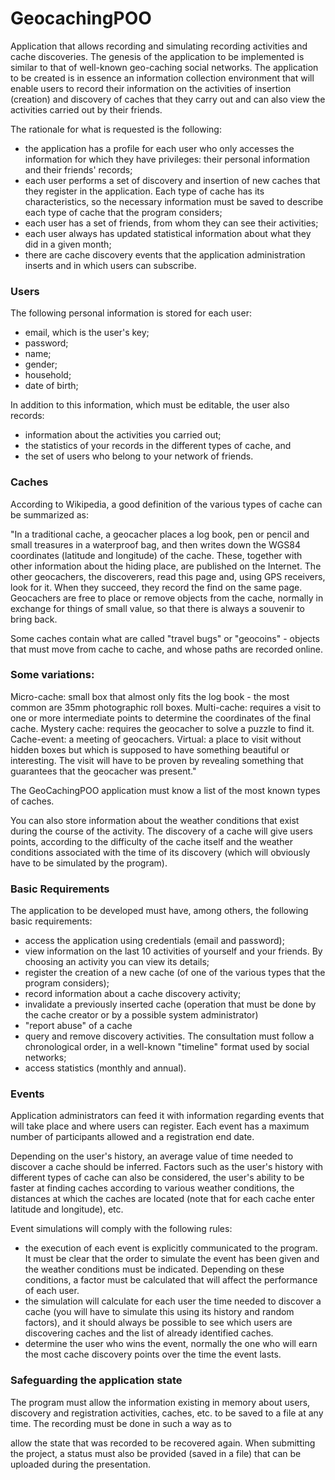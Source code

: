 # GeocachingPOO

Application that allows recording and simulating recording activities and cache discoveries. The genesis of the application to be implemented is similar to that of well-known geo-caching social networks. The application to be created is in essence an information collection environment that will enable users to record their information on the activities of insertion (creation) and discovery of caches that they carry out and can also view the activities carried out by their friends.

The rationale for what is requested is the following:

- the application has a profile for each user who only accesses the information for which they have privileges: their personal information and their friends' records;
- each user performs a set of discovery and insertion of new caches that they register in the application. Each type of cache has its characteristics, so the necessary information must be saved to describe each type of cache that the program considers;
- each user has a set of friends, from whom they can see their activities;
- each user always has updated statistical information about what they did in a given month;
- there are cache discovery events that the application administration inserts and in which users can subscribe.

### Users

The following personal information is stored for each user:

- email, which is the user's key;
- password;
- name;
- gender;
- household;
- date of birth;

In addition to this information, which must be editable, the user also records:

- information about the activities you carried out;
- the statistics of your records in the different types of cache, and
- the set of users who belong to your network of friends.

### Caches

According to Wikipedia, a good definition of the various types of cache can be summarized as:

"In a traditional cache, a geocacher places a log book, pen or pencil and small treasures in a waterproof bag, and then writes down the WGS84 coordinates (latitude and longitude) of the cache. These, together with other information about the hiding place, are published on the Internet. The other geocachers, the discoverers, read this page and, using GPS receivers, look for it. When they succeed, they record the find on the same page. Geocachers are free to place or remove objects from the cache, normally in exchange for things of small value, so that there is always a souvenir to bring back.

Some caches contain what are called "travel bugs" or "geocoins" - objects that must move from cache to cache, and whose paths are recorded online.

### Some variations:

Micro-cache: small box that almost only fits the log book - the most common are 35mm photographic roll boxes. Multi-cache: requires a visit to one or more intermediate points to determine the coordinates of the final cache. Mystery cache: requires the geocacher to solve a puzzle to find it. Cache-event: a meeting of geocachers. Virtual: a place to visit without hidden boxes but which is supposed to have something beautiful or interesting. The visit will have to be proven by revealing something that guarantees that the geocacher was present."

The GeoCachingPOO application must know a list of the most known types of caches.

You can also store information about the weather conditions that exist during the course of the activity. The discovery of a cache will give users points, according to the difficulty of the cache itself and the weather conditions associated with the time of its discovery (which will obviously have to be simulated by the program).

### Basic Requirements

The application to be developed must have, among others, the following basic requirements:

- access the application using credentials (email and password);
- view information on the last 10 activities of yourself and your friends. By choosing an activity you can view its details;
- register the creation of a new cache (of one of the various types that the program considers);
- record information about a cache discovery activity;
- invalidate a previously inserted cache (operation that must be done by the cache creator or by a possible system administrator)
- "report abuse" of a cache
- query and remove discovery activities. The consultation must follow a chronological order, in a well-known "timeline" format used by social networks;
- access statistics (monthly and annual).

### Events

Application administrators can feed it with information regarding events that will take place and where users can register. Each event has a maximum number of participants allowed and a registration end date.

Depending on the user's history, an average value of time needed to discover a cache should be inferred. Factors such as the user's history with different types of cache can also be considered, the user's ability to be faster at finding caches according to various weather conditions, the distances at which the caches are located (note that for each cache enter latitude and longitude), etc.

Event simulations will comply with the following rules:

- the execution of each event is explicitly communicated to the program. It must be clear that the order to simulate the event has been given and the weather conditions must be indicated. Depending on these conditions, a factor must be calculated that will affect the performance of each user.
- the simulation will calculate for each user the time needed to discover a cache (you will have to simulate this using its history and random factors), and it should always be possible to see which users are discovering caches and the list of already identified caches.
- determine the user who wins the event, normally the one who will earn the most cache discovery points over the time the event lasts.

### Safeguarding the application state

The program must allow the information existing in memory about users, discovery and registration activities, caches, etc. to be saved to a file at any time. The recording must be done in such a way as to

allow the state that was recorded to be recovered again. When submitting the project, a status must also be provided (saved in a file) that can be uploaded during the presentation.